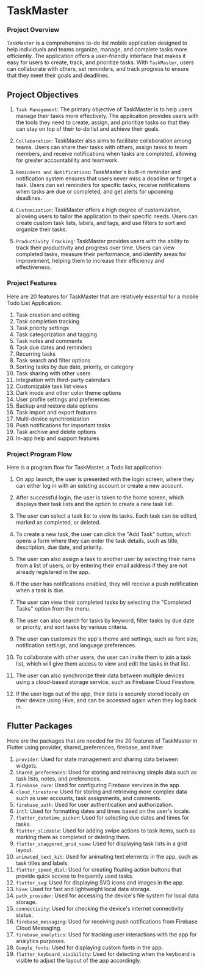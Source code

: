 # TaskMaster

### Project Overview

`TaskMaster` is a comprehensive to-do list mobile application designed to help individuals and teams organize, manage, and complete tasks more efficiently. The application offers a user-friendly interface that makes it easy for users to create, track, and prioritize tasks. With `TaskMaster`, users can collaborate with others, set reminders, and track progress to ensure that they meet their goals and deadlines.

## Project Objectives

1. `Task Management`: The primary objective of TaskMaster is to help users manage their tasks more effectively. The application provides users with the tools they need to create, assign, and prioritize tasks so that they can stay on top of their to-do list and achieve their goals.

2. `Collaboration`: TaskMaster also aims to facilitate collaboration among teams. Users can share their tasks with others, assign tasks to team members, and receive notifications when tasks are completed, allowing for greater accountability and teamwork.

3. `Reminders and Notifications`: TaskMaster's built-in reminder and notification system ensures that users never miss a deadline or forget a task. Users can set reminders for specific tasks, receive notifications when tasks are due or completed, and get alerts for upcoming deadlines.

4. `Customization`: TaskMaster offers a high degree of customization, allowing users to tailor the application to their specific needs. Users can create custom task lists, labels, and tags, and use filters to sort and organize their tasks.

5. `Productivity Tracking`: TaskMaster provides users with the ability to track their productivity and progress over time. Users can view completed tasks, measure their performance, and identify areas for improvement, helping them to increase their efficiency and effectiveness.


### Project Features

Here are 20 features for TaskMaster that are relatively essential for a mobile Todo List Application:

1. Task creation and editing
2. Task completion tracking
3. Task priority settings
4. Task categorization and tagging
5. Task notes and comments
6. Task due dates and reminders
7. Recurring tasks
8. Task search and filter options
9. Sorting tasks by due date, priority, or category
10. Task sharing with other users
11. Integration with third-party calendars
12. Customizable task list views
13. Dark mode and other color theme options
14. User profile settings and preferences
15. Backup and restore data options
16. Task import and export features
17. Multi-device synchronization
18. Push notifications for important tasks
19. Task archive and delete options
20. In-app help and support features

### Project Program Flow

Here is a program flow for TaskMaster, a Todo list application:

1. On app launch, the user is presented with the login screen, where they can either log in with an existing account or create a new account.

2. After successful login, the user is taken to the home screen, which displays their task lists and the option to create a new task list.

3. The user can select a task list to view its tasks. Each task can be edited, marked as completed, or deleted.

4. To create a new task, the user can click the "Add Task" button, which opens a form where they can enter the task details, such as title, description, due date, and priority.

5. The user can also assign a task to another user by selecting their name from a list of users, or by entering their email address if they are not already registered in the app.

6. If the user has notifications enabled, they will receive a push notification when a task is due.

7. The user can view their completed tasks by selecting the "Completed Tasks" option from the menu.

8. The user can also search for tasks by keyword, filter tasks by due date or priority, and sort tasks by various criteria.

9. The user can customize the app's theme and settings, such as font size, notification settings, and language preferences.

10. To collaborate with other users, the user can invite them to join a task list, which will give them access to view and edit the tasks in that list.

11. The user can also synchronize their data between multiple devices using a cloud-based storage service, such as Firebase Cloud Firestore.

12. If the user logs out of the app, their data is securely stored locally on their device using Hive, and can be accessed again when they log back in.

## Flutter Packages

Here are the packages that are needed for the 20 features of TaskMaster in Flutter using provider, shared_preferences, firebase, and hive:

1. `provider`: Used for state management and sharing data between widgets.
2. `Shared_preferences`: Used for storing and retrieving simple data such as task lists, notes, and preferences.
3. `firebase_core`: Used for configuring Firebase services in the app.
4. `cloud_firestore`: Used for storing and retrieving more complex data such as user accounts, task assignments, and comments.
5. `firebase_auth`: Used for user authentication and authorization.
6. `intl`: Used for formatting dates and times based on the user's locale.
7. `flutter_datetime_picker`: Used for selecting due dates and times for tasks.
8. `flutter_slidable`: Used for adding swipe actions to task items, such as marking them as completed or deleting them.
9. `flutter_staggered_grid_view`: Used for displaying task lists in a grid layout.
10. `animated_text_kit`: Used for animating text elements in the app, such as task titles and labels.
11. `flutter_speed_dial`: Used for creating floating action buttons that provide quick access to frequently used tasks.
12. `flutter_svg`: Used for displaying SVG icons and images in the app.
13. `hive`: Used for fast and lightweight local data storage.
14. `path_provider`: Used for accessing the device's file system for local data storage.
15. `connectivity`: Used for checking the device's internet connectivity status.
16. `firebase_messaging`: Used for receiving push notifications from Firebase Cloud Messaging.
17. `firebase_analytics`: Used for tracking user interactions with the app for analytics purposes.
18. `Google_fonts`: Used for displaying custom fonts in the app.
19. `flutter_keyboard_visibility`: Used for detecting when the keyboard is visible to adjust the layout of the app accordingly.